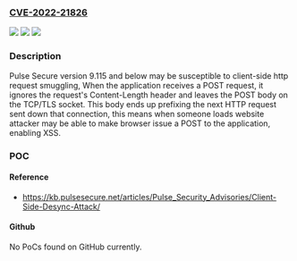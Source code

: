### [CVE-2022-21826](https://cve.mitre.org/cgi-bin/cvename.cgi?name=CVE-2022-21826)
![](https://img.shields.io/static/v1?label=Product&message=Pulse%20Connect%20Secure%20VPN%20Server&color=blue)
![](https://img.shields.io/static/v1?label=Version&message=n%2Fa&color=blue)
![](https://img.shields.io/static/v1?label=Vulnerability&message=HTTP%20Request%20Smuggling%20(CWE-444)&color=brighgreen)

### Description

Pulse Secure version 9.115 and below may be susceptible to client-side http request smuggling, When the application receives a POST request, it ignores the request's Content-Length header and leaves the POST body on the TCP/TLS socket. This body ends up prefixing the next HTTP request sent down that connection, this means when someone loads website attacker may be able to make browser issue a POST to the application, enabling XSS.

### POC

#### Reference
- https://kb.pulsesecure.net/articles/Pulse_Security_Advisories/Client-Side-Desync-Attack/

#### Github
No PoCs found on GitHub currently.

